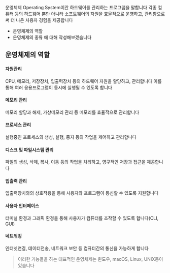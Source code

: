 운영체제 Operating System이란
하드웨어를 관리하는 프로그램을 말합니다
각종 컴퓨터 등의 하드웨어 뿐만 아니라 소프트웨어의 자원을 효율적으로 운영하고, 관리함으로써 더 나은 사용자 경험을 제공합니다

- 운영체제의 역할
- 운영체제의 종류
  에 대해 작성해보겠습니다

## 운영체제의 역할

#### 자원관리

CPU, 메모리, 저장장치, 입출력장치 등의 하드웨어 자원을 할당하고, 관리합니다
이를 통해 여러 응용프로그램이 동시에 실행될 수 있도록 합니다

#### 메모리 관리

메모리 할당과 해제, 가상메모리 관리 등 메모리를 효율적으로 관리합니다

#### 프로세스 관리

실행중인 프로세스의 생성, 실행, 중지 등의 작업을 제어하고 관리합니다

#### 디스크 및 파일시스템 관리

파일의 생성, 삭제, 복사, 이동 등의 작업을 처리하고, 영구적인 저장과 접근을 제공합니다

#### 입출력 관리

입출력장치와의 상호작용을 통해 사용자와 프로그램이 통신할 수 있도록 지원합니다

#### 사용자 인터페이스

터미널 환경과 그래픽 환경을 통해 사용자가 컴퓨터를 조작할 수 있도록 합니다(CLI, GUI)

#### 네트워킹

인터넷연결, 데이터전송, 네트워크 보안 등 컴퓨터간의 통신을 가능하게 합니다

> 이러한 기능들을 하는 대표적인 운영체제는 윈도우, macOS, Linux, UNIX등이 있습니다
